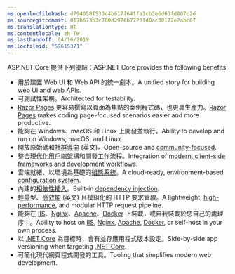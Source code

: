 ```yaml
---
ms.openlocfilehash: d794058f533c4b617f641fa3cb3e6d63fd807c2d
ms.sourcegitcommit: 017b673b3c700d2976b77201d0ac30172e2abc87
ms.translationtype: HT
ms.contentlocale: zh-TW
ms.lasthandoff: 04/16/2019
ms.locfileid: "59615371"
---
```

<span data-ttu-id="5b618-101">ASP.NET Core 提供下列優點：</span><span class="sxs-lookup"><span data-stu-id="5b618-101">ASP.NET Core provides the following benefits:</span></span>

* <span data-ttu-id="5b618-102">用於建置 Web UI 和 Web API 的統一劇本。</span><span class="sxs-lookup"><span data-stu-id="5b618-102">A unified story for building web UI and web APIs.</span></span>
* <span data-ttu-id="5b618-103">可測試性架構。</span><span class="sxs-lookup"><span data-stu-id="5b618-103">Architected for testability.</span></span>
* <span data-ttu-id="5b618-104">[Razor Pages](xref:razor-pages/index) 更容易撰寫以頁面為焦點的案例程式碼，也更具生產力。</span><span class="sxs-lookup"><span data-stu-id="5b618-104">[Razor Pages](xref:razor-pages/index) makes coding page-focused scenarios easier and more productive.</span></span>
* <span data-ttu-id="5b618-105">能夠在 Windows、macOS 和 Linux 上開發並執行。</span><span class="sxs-lookup"><span data-stu-id="5b618-105">Ability to develop and run on Windows, macOS, and Linux.</span></span>
* <span data-ttu-id="5b618-106">開放原始碼和[社群導向](https://live.asp.net/) \(英文\)。</span><span class="sxs-lookup"><span data-stu-id="5b618-106">Open-source and [community-focused](https://live.asp.net/).</span></span>
* <span data-ttu-id="5b618-107">整合[現代化用戶端架構](xref:blazor/index)和開發工作流程。</span><span class="sxs-lookup"><span data-stu-id="5b618-107">Integration of [modern, client-side frameworks](xref:blazor/index) and development workflows.</span></span>
* <span data-ttu-id="5b618-108">雲端就緒、以環境為基礎的[組態系統](xref:fundamentals/configuration/index)。</span><span class="sxs-lookup"><span data-stu-id="5b618-108">A cloud-ready, environment-based [configuration system](xref:fundamentals/configuration/index).</span></span>
* <span data-ttu-id="5b618-109">內建的[相依性插入](xref:fundamentals/dependency-injection)。</span><span class="sxs-lookup"><span data-stu-id="5b618-109">Built-in [dependency injection](xref:fundamentals/dependency-injection).</span></span>
* <span data-ttu-id="5b618-110">輕量型、[高效能](https://github.com/aspnet/benchmarks) \(英文\) 且模組化的 HTTP 要求管線。</span><span class="sxs-lookup"><span data-stu-id="5b618-110">A lightweight, [high-performance](https://github.com/aspnet/benchmarks), and modular HTTP request pipeline.</span></span>
* <span data-ttu-id="5b618-111">能夠在 [IIS](xref:host-and-deploy/iis/index)、[Nginx](xref:host-and-deploy/linux-nginx)、[Apache](xref:host-and-deploy/linux-apache)、[Docker](xref:host-and-deploy/docker/index) 上裝載，或自我裝載於您自己的處理序中。</span><span class="sxs-lookup"><span data-stu-id="5b618-111">Ability to host on [IIS](xref:host-and-deploy/iis/index), [Nginx](xref:host-and-deploy/linux-nginx), [Apache](xref:host-and-deploy/linux-apache), [Docker](xref:host-and-deploy/docker/index), or self-host in your own process.</span></span>
* <span data-ttu-id="5b618-112">以 [.NET Core](/dotnet/articles/standard/choosing-core-framework-server) 為目標時，會有並存應用程式版本設定。</span><span class="sxs-lookup"><span data-stu-id="5b618-112">Side-by-side app versioning when targeting [.NET Core](/dotnet/articles/standard/choosing-core-framework-server).</span></span>
* <span data-ttu-id="5b618-113">可簡化現代網頁程式開發的工具。</span><span class="sxs-lookup"><span data-stu-id="5b618-113">Tooling that simplifies modern web development.</span></span>
